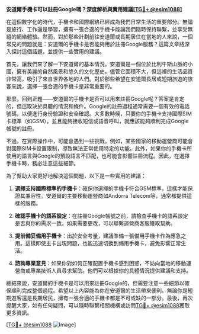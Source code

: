 **安道爾手機卡可以註冊Google嗎？深度解析與實用建議[[TG💪+ @esim1088](https://t.me/s/esim1088)]**

在這個數字化的時代，手機卡和國際網絡已經成為我們日常生活的重要部分。無論是旅行、工作還是學習，擁有一張合適的手機卡能讓我們隨時保持聯繫，並享受無縫的網絡體驗。然而，對於那些計劃前往安道爾或長期居住在當地的人來說，一個常見的問題就是：安道爾的手機卡是否能夠用於註冊Google服務？這篇文章將深入探討這個話題，並提供一些實用的建議。

首先，讓我們來了解一下安道爾的基本情況。安道爾是一個位於比利牛斯山脈的小國，擁有美麗的自然風景和悠久的文化歷史。儘管它面積不大，但這裡的生活品質非常高，吸引了來自世界各地的人們。對於那些希望在安道爾長居或短期旅遊的旅客來說，選擇一張合適的手機卡是非常重要的。

那麼，回到正題——安道爾的手機卡是否可以用來註冊Google呢？答案是肯定的，但這取決於具體的情況和條件。Google的註冊過程通常需要一個有效的電話號碼，以便進行身份驗證和安全確認。大多數時候，只要你的手機卡支持國際SIM卡標準（如GSM），並且能夠接收短信或語音呼叫，就應該能夠順利完成Google帳號的註冊。

不過，在實際操作中，可能會遇到一些挑戰。例如，某些國家的移動運營商可能會對國際SIM卡設置限制，導致無法正常使用特定的功能。此外，如果你的手機卡所使用的語言與Google的預設語言不匹配，也可能會影響註冊流程。因此，在選擇手機卡時，務必注意這些細節。

為了幫助大家更好地解決這個問題，以下是一些實用的建議：

1. **選擇支持國際標準的手機卡**：確保你選擇的手機卡符合GSM標準，這樣才能保證其兼容性。安道爾的主要移動運營商如Andorra Telecom等，通常都提供這樣的服務。

2. **確認手機卡的語系設定**：在註冊Google帳號之前，請檢查手機卡的語系設定是否與你的需求一致。如果需要更改，可以聯繫運營商客服獲取幫助。

3. **提前備妥備用手機卡**：出於安全考量，建議準備一張備用手機卡作為應急之用。這樣即使主卡出現問題，也能迅速切換到備用手機卡，避免影響正常生活。

4. **諮詢專業意見**：如果你對如何正確配置手機卡感到困惑，不妨向當地的移動運營商或專業技術人員尋求幫助。他們可以根據你的具體情況提供建議和支持。

總結來說，安道爾的手機卡是可以用來註冊Google的，但需要注意一些細節以確保順利完成整個過程。希望以上內容能為你在安道爾的生活帶來便利。無論你是短期遊客還是長期居民，擁有一張合適的手機卡都是不可或缺的一部分。最後，再次提醒大家，如有任何疑問，可以隨時聯繫相關機構或訪問[TG💪+ @esim1088](https://t.me/s/esim1088)獲取更多資訊。

[[TG💪+ @esim1088](https://t.me/s/esim1088) ![Image](https://i.postimg.cc/4NQfJmqS/Snipaste-2025-05-13-00-14-12.png)]